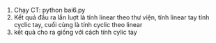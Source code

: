 1. Chạy CT: python bai6.py
2. Kết quả đầu ra lần luợt là tính linear theo thư viện, tính linear tay
    tính cyclic tay, cuối cùng là tính cyclic theo linear
3. kết quả cho ra giống với cách tính cylic tay